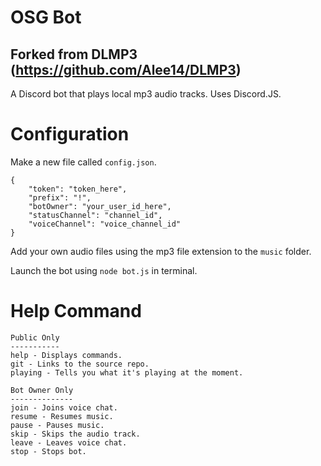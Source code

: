 # OSG Bot 
## Forked from DLMP3 (https://github.com/Alee14/DLMP3)

A Discord bot that plays local mp3 audio tracks. Uses Discord.JS.

# Configuration
Make a new file called `config.json`.
```
{
    "token": "token_here",
    "prefix": "!",
    "botOwner": "your_user_id_here",
    "statusChannel": "channel_id",
    "voiceChannel": "voice_channel_id"
}
```

Add your own audio files using the mp3 file extension to the `music` folder.

Launch the bot using `node bot.js` in terminal.

# Help Command
```
Public Only
-----------
help - Displays commands.
git - Links to the source repo.
playing - Tells you what it's playing at the moment.

Bot Owner Only
--------------
join - Joins voice chat.
resume - Resumes music.
pause - Pauses music.
skip - Skips the audio track.
leave - Leaves voice chat.
stop - Stops bot.
```
